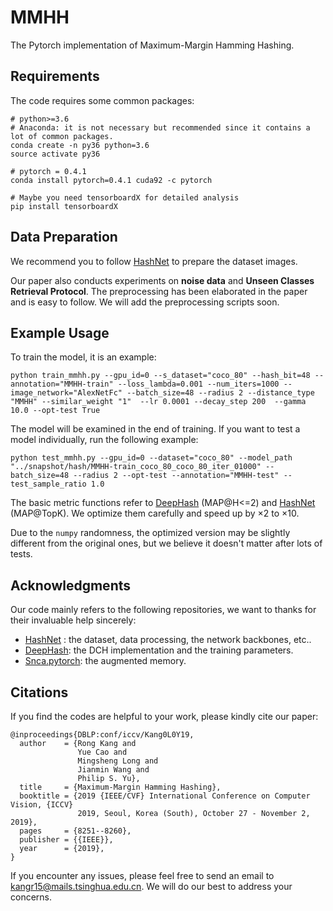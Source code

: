 # MMHH
The Pytorch implementation of Maximum-Margin Hamming Hashing.

## Requirements

The code requires some common packages:

```shell
# python>=3.6
# Anaconda: it is not necessary but recommended since it contains a lot of common packages.
conda create -n py36 python=3.6 
source activate py36

# pytorch = 0.4.1
conda install pytorch=0.4.1 cuda92 -c pytorch

# Maybe you need tensorboardX for detailed analysis
pip install tensorboardX
```

## Data Preparation

We recommend you to follow [HashNet](https://github.com/thuml/HashNet/)  to prepare the dataset images. 

Our paper also conducts experiments on **noise data** and **Unseen Classes Retrieval Protocol**. The preprocessing has been elaborated in the paper and is easy to follow. We will add the preprocessing scripts soon.

## Example Usage

To train the model, it is an example:

```shell
python train_mmhh.py --gpu_id=0 --s_dataset="coco_80" --hash_bit=48 --annotation="MMHH-train" --loss_lambda=0.001 --num_iters=1000 --image_network="AlexNetFc" --batch_size=48 --radius 2 --distance_type "MMHH" --similar_weight "1"  --lr 0.0001 --decay_step 200  --gamma 10.0 --opt-test True
```

The model will be examined in the end of training. If you want to test a model individually, run the following example:

```shell
python test_mmhh.py --gpu_id=0 --dataset="coco_80" --model_path "../snapshot/hash/MMHH-train_coco_80_coco_80_iter_01000" --batch_size=48 --radius 2 --opt-test --annotation="MMHH-test" --test_sample_ratio 1.0
```

The basic metric functions refer to [DeepHash](https://github.com/thulab/DeepHash)  (MAP@H<=2) and [HashNet](https://github.com/thuml/HashNet/) (MAP@TopK). We optimize them carefully and speed up by ×2 to ×10. 

Due to the `numpy` randomness, the optimized version may be slightly different from the original ones, but we believe it doesn't matter after lots of tests.

## Acknowledgments

Our code mainly refers to the following repositories, we want to thanks for their invaluable help sincerely:

*  [HashNet](https://github.com/thuml/HashNet/) : the dataset, data processing, the network backbones, etc..
*  [DeepHash](https://github.com/thulab/DeepHash): the DCH implementation and the training parameters.
* [Snca.pytorch](https://github.com/microsoft/snca.pytorch): the augmented memory.

## Citations

If you find the codes are helpful to your work, please kindly cite our paper:

```
@inproceedings{DBLP:conf/iccv/Kang0L0Y19,
  author    = {Rong Kang and
               Yue Cao and
               Mingsheng Long and
               Jianmin Wang and
               Philip S. Yu},
  title     = {Maximum-Margin Hamming Hashing},
  booktitle = {2019 {IEEE/CVF} International Conference on Computer Vision, {ICCV}
               2019, Seoul, Korea (South), October 27 - November 2, 2019},
  pages     = {8251--8260},
  publisher = {{IEEE}},
  year      = {2019},
}
```

If you encounter any issues, please feel free to send an email to [kangr15@mails.tsinghua.edu.cn](mailto:kangr15@mails.tsinghua.edu.cn). We will do our best to address your concerns.

